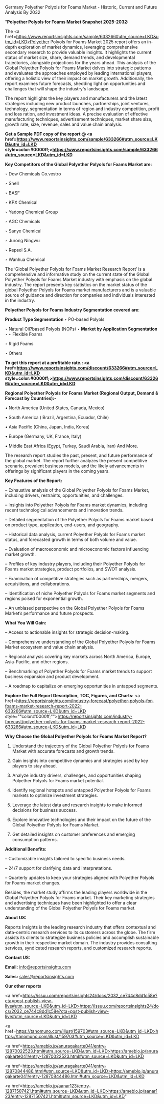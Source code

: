 Germany Polyether Polyols for Foams Market - Historic, Current and Future Analysis By 2032

"<strong>Polyether Polyols for Foams Market Snapshot 2025-2032:</strong>

The <a href=https://www.reportsinsights.com/sample/633266#utm_source=LKD&utm_id=LKD>Polyether Polyols for Foams Market</a> 2025 report offers an in-depth exploration of market dynamics, leveraging comprehensive secondary research to provide valuable insights. It highlights the current status of market size, share, demand trends, and developmental trajectories, alongside projections for the years ahead. This analysis of the Global Polyether Polyols for Foams Market delves into strategic patterns and evaluates the approaches employed by leading international players, offering a holistic view of their impact on market growth. Additionally, the report examines future forecasts, shedding light on opportunities and challenges that will shape the industry's landscape.

The report highlights the key players and manufacturers and the latest strategies including new product launches, partnerships, joint ventures, technology, segmentation in terms of region and industry competition, profit and loss ration, and investment ideas. A precise evaluation of effective manufacturing techniques, advertisement techniques, market share size, growth rate, size, revenue, sales and value chain analysis.

<strong>Get a Sample PDF copy of the report @ <a href=https://www.reportsinsights.com/sample/633266#utm_source=LKD&utm_id=LKD style=color:#0000ff;>https://www.reportsinsights.com/sample/633266#utm_source=LKD&utm_id=LKD</a></strong>

<strong>Key Competitors of the Global Polyether Polyols for Foams Market are:</strong>

‣ Dow Chemicals
 Co.vestro

‣ Shell

‣ BASF

‣ KPX Chemical

‣ Yadong Chemical Group

‣ AGC Chemicals

‣ Sanyo Chemical

‣ Jurong Ningwu

‣ Repsol S.A.

‣ Wanhua Chemical

The ‘Global Polyether Polyols for Foams Market Research Report’ is a comprehensive and informative study on the current state of the Global Polyether Polyols for Foams Market industry with emphasis on the global industry. The report presents key statistics on the market status of the global Polyether Polyols for Foams market manufacturers and is a valuable source of guidance and direction for companies and individuals interested in the industry.

<strong>Polyether Polyols for Foams Industry Segmentation covered are:</strong>

<strong>Product Type Segmentation</strong>
‣
PO-based Polyols

‣ Natural Oil?based Polyols (NOPs)
‣ 
<strong>Market by Application Segmentation</strong>
‣
‣  Flexible Foams

‣ Rigid Foams

‣ Others

<strong>To get this report at a profitable rate.: <a href=https://www.reportsinsights.com/discount/633266#utm_source=LKD&utm_id=LKD style=color:#0000ff;>https://www.reportsinsights.com/discount/633266#utm_source=LKD&utm_id=LKD</a></strong>

<strong>Regional Polyether Polyols for Foams Market (Regional Output, Demand &amp; Forecast by Countries):-</strong>

• North America (United States, Canada, Mexico)

• South America ( Brazil, Argentina, Ecuador, Chile)

• Asia Pacific (China, Japan, India, Korea)

• Europe (Germany, UK, France, Italy)

• Middle East Africa (Egypt, Turkey, Saudi Arabia, Iran) And More.

The research report studies the past, present, and future performance of the global market. The report further analyzes the present competitive scenario, prevalent business models, and the likely advancements in offerings by significant players in the coming years.

<strong>Key Features of the Report:</strong>

– Exhaustive analysis of the Global Polyether Polyols for Foams Market, including drivers, restraints, opportunities, and challenges.

– Insights into Polyether Polyols for Foams market dynamics, including recent technological advancements and innovation trends.

– Detailed segmentation of the Polyether Polyols for Foams market based on product type, application, end-users, and geography.

– Historical data analysis, current Polyether Polyols for Foams market status, and forecasted growth in terms of both volume and value.

– Evaluation of macroeconomic and microeconomic factors influencing market growth.

– Profiles of key industry players, including their Polyether Polyols for Foams market strategies, product portfolios, and SWOT analysis.

– Examination of competitive strategies such as partnerships, mergers, acquisitions, and collaborations.

– Identification of niche Polyether Polyols for Foams market segments and regions poised for exponential growth.

– An unbiased perspective on the Global Polyether Polyols for Foams Market’s performance and future prospects.

<strong>What You Will Gain:</strong>

– Access to actionable insights for strategic decision-making.

– Comprehensive understanding of the Global Polyether Polyols for Foams Market ecosystem and value chain analysis.

– Regional analysis covering key markets across North America, Europe, Asia-Pacific, and other regions.

– Benchmarking of Polyether Polyols for Foams market trends to support business expansion and product development.

– A roadmap to capitalize on emerging opportunities in untapped segments.

<strong>Explore the Full Report Description, TOC, Figures, and Charts:</strong>
<a href=https://reportsinsights.com/industry-forecast/polyether-polyols-for-foams-market-research-report-2022-633266#utm_source=LKD&utm_id=LKD style=""color:#0000ff;"">https://reportsinsights.com/industry-forecast/polyether-polyols-for-foams-market-research-report-2022-633266#utm_source=LKD&utm_id=LKD</a>

<strong>Why Choose the Global Polyether Polyols for Foams Market Report?</strong>

1. Understand the trajectory of the Global Polyether Polyols for Foams Market with accurate forecasts and growth trends.

2. Gain insights into competitive dynamics and strategies used by key players to stay ahead.

3. Analyze industry drivers, challenges, and opportunities shaping Polyether Polyols for Foams market potential.

4. Identify regional hotspots and untapped Polyether Polyols for Foams markets to optimize investment strategies.

5. Leverage the latest data and research insights to make informed decisions for business success.

6. Explore innovative technologies and their impact on the future of the Global Polyether Polyols for Foams Market.

7. Get detailed insights on customer preferences and emerging consumption patterns.

<strong>Additional Benefits:</strong>

– Customizable insights tailored to specific business needs.

– 24/7 support for clarifying data and interpretations.

– Quarterly updates to keep your strategies aligned with Polyether Polyols for Foams market changes.

Besides, the market study affirms the leading players worldwide in the Global Polyether Polyols for Foams market. Their key marketing strategies and advertising techniques have been highlighted to offer a clear understanding of the Global Polyether Polyols for Foams market.

<strong><strong>About US</strong>:</strong>

Reports Insights is the leading research industry that offers contextual and data-centric research services to its customers across the globe. The firm assists its clients to strategize business policies and accomplish sustainable growth in their respective market domain. The industry provides consulting services, syndicated research reports, and customized research reports.

<strong>Contact US:</strong>

<p class=><b>Email:</b> <a href=mailto:info@reportsinsights.com>info@reportsinsights.com</a></p>
<p class=><b>Sales:</b> <a href=mailto:sales@reportsinsights.com>sales@reportsinsights.com</a></p>

<strong>Our other reports</strong>

<a href=https://issuu.com/reportsinsights24/docs/2032_ce744c8dd1c58e?cta=post-publish-view-live#utm_source=LKD&utm_id=LKD>https://issuu.com/reportsinsights24/docs/2032_ce744c8dd1c58e?cta=post-publish-view-live#utm_source=LKD&utm_id=LKD</a>

<a href=https://tanomuno.com/illust/159703#utm_source=LKD&utm_id=LKD>https://tanomuno.com/illust/159703#utm_source=LKD&utm_id=LKD</a>

<a href=https://ameblo.jp/anuragakarte041/entry-12870022523.html#utm_source=LKD&utm_id=LKD>https://ameblo.jp/anuragakarte041/entry-12870022523.html#utm_source=LKD&utm_id=LKD</a>

<a href=https://ameblo.jp/anuragakarte041/entry-12870844486.html#utm_source=LKD&utm_id=LKD>https://ameblo.jp/anuragakarte041/entry-12870844486.html#utm_source=LKD&utm_id=LKD</a>

<a href=https://ameblo.jp/aanar123/entry-12871507421.html#utm_source=LKD&utm_id=LKD>https://ameblo.jp/aanar123/entry-12871507421.html#utm_source=LKD&utm_id=LKD</a>"
